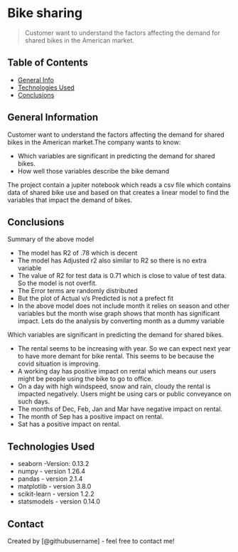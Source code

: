 # Bike sharing 
> Customer want to understand the factors affecting the demand for shared bikes in the American market.


## Table of Contents
* [General Info](#general-information)
* [Technologies Used](#technologies-used)
* [Conclusions](#conclusions)


## General Information

Customer want to understand the factors affecting the demand for shared bikes in the American market.The company wants to know:
- Which variables are significant in predicting the demand for shared bikes.
- How well those variables describe the bike demand

The project contain a jupiter notebook which reads a csv file which contains data of shared bike use and based on that creates a linear model to find the variables that impact the demand of bikes.


## Conclusions

Summary of the above model
- The model has R2 of .78 which is decent
- The model has Adjusted r2 also similar to R2 so there is no extra variable
- The value of R2 for test data is 0.71 which is close to value of test data. So the model is not overfit.
- The Error terms are randomly distributed
- But the plot of Actual v/s Predicted is not a prefect fit
- In the above model does not include month it relies on season and other variables but the month wise graph shows that month has significant impact. Lets do the analysis by converting month as a dummy variable

Which variables are significant in predicting the demand for shared bikes.
- The rental seems to be increasing with year. So we can expect next year to have more demant for bike rental. This seems to be because the covid situation is improving.
- A working day has positive impact on rental which means our users might be people using the bike to go to office.
- On a day with high windspeed, snow and rain, cloudy  the rental is impacted negatively. Users might be using cars or public conveyance on such days.
- The months of Dec, Feb, Jan and Mar have negative impact on rental.
- The month of Sep has a positive impact on rental.
- Sat has a positive impact on rental.

## Technologies Used
- seaborn -Version: 0.13.2
- numpy - version 1.26.4
- pandas - version 2.1.4
- matplotlib - version 3.8.0
- scikit-learn - version 1.2.2
- statsmodels - version 0.14.0


## Contact
Created by [@githubusername] - feel free to contact me!
